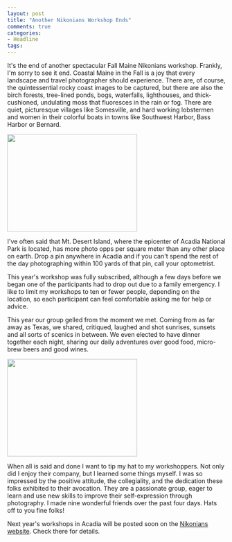 ```yaml
---
layout: post
title: "Another Nikonians Workshop Ends"
comments: true
categories:
- Headline
tags:
---
```

It's the end of another spectacular Fall Maine Nikonians workshop. Frankly, I'm sorry to see it end. Coastal Maine in the Fall is a joy that every landscape and travel photographer should experience. There are, of course, the quintessential rocky coast images to be captured, but there are also the birch forests, tree-lined ponds, bogs, waterfalls, lighthouses, and thick-cushioned, undulating moss that fluoresces in the rain or fog. There are quiet, picturesque villages like Somesville, and hard working lobstermen and women in their colorful boats in towns like Southwest Harbor, Bass Harbor or Bernard.

<a href="http://blog.lesterpickerphoto.com/wp-content/uploads/2012/10/monument-cove.jpg"><img class="size-medium wp-image-2397" title="monument cove" src="http://blog.lesterpickerphoto.com/wp-content/uploads/2012/10/monument-cove-300x225.jpg" alt="" width="300" height="225"></a>

I've often said that Mt. Desert Island, where the epicenter of Acadia National Park is located, has more photo opps per square meter than any other place on earth. Drop a pin anywhere in Acadia and if you can't spend the rest of the day photographing within 100 yards of that pin, call your optometrist.

This year's workshop was fully subscribed, although a few days before we began one of the participants had to drop out due to a family emergency. I like to limit my workshops to ten or fewer people, depending on the location, so each participant can feel comfortable asking me for help or advice.

This year our group gelled from the moment we met. Coming from as far away as Texas, we shared, critiqued, laughed and shot sunrises, sunsets and all sorts of scenics in between. We even elected to have dinner together each night, sharing our daily adventures over good food, micro-brew beers and good wines.

<a href="http://blog.lesterpickerphoto.com/wp-content/uploads/2012/10/workshop-discussion.jpg"><img class="size-medium wp-image-2401" title="workshop-discussion" src="http://blog.lesterpickerphoto.com/wp-content/uploads/2012/10/workshop-discussion-300x225.jpg" alt="" width="300" height="225"></a>

When all is said and done I want to tip my hat to my workshoppers. Not only did I enjoy their company, but I learned some things myself. I was so impressed by the positive attitude, the collegiality, and the dedication these folks exhibited to their avocation. They are a passionate group, eager to learn and use new skills to improve their self-expression through photography. I made nine wonderful friends over the past four days. Hats off to you fine folks!

Next year's workshops in Acadia will be posted soon on the <a href="http://www.nikoniansacademy.com/all/viewWorkshop.html?workshop_id=107">Nikonians website</a>. Check there for details.

 

 

 